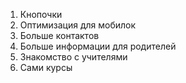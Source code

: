 1. Кнопочки
2. Оптимизация для мобилок
3. Больше контактов
4. Больше информации для родителей
5. Знакомство с учителями
6. Сами курсы